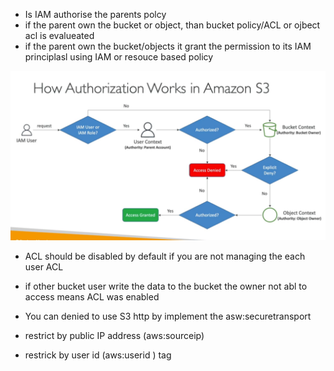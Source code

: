 


- Is IAM authorise the parents polcy
- if the parent own the bucket or object, than bucket policy/ACL or ojbect acl is evalueated
- if the parent own the bucket/objects it grant the permission to its IAM principlasl using IAM or resouce based policy


<img src="img/11.1.png" />

- ACL should be disabled by default if you are not managing the each user ACL
- if other bucket user write the data to the bucket the owner not abl to access means ACL was enabled

- You can denied to use S3 http by implement the asw:securetransport
- restrict by public IP address (aws:sourceip)
- restrick by user id (aws:userid ) tag
